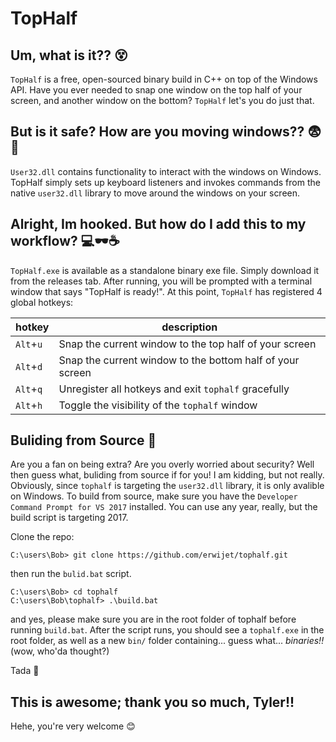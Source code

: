 # TopHalf

## Um, what is it?? 😵
`TopHalf` is a free, open-sourced binary build in C++ on top of the Windows API. Have you ever needed to snap one window on the top half of your screen, and another window on the bottom? `TopHalf` let's you do just that.

## But is it safe? How are you moving windows?? 😨👾
`User32.dll` contains functionality to interact with the windows on Windows. TopHalf simply sets up keyboard listeners and invokes commands from the native `user32.dll` library to move around the windows on your screen.

## Alright, Im hooked. But how do I add this to my workflow? 💻🕶☕
`TopHalf.exe` is available as a standalone binary exe file. Simply download it from the releases tab. After running, you will be prompted with a terminal window that says "TopHalf is ready!". At this point, `TopHalf` has registered 4 global hotkeys:

|hotkey|description|
|---|---|
|`Alt`+`u`|Snap the current window to the top half of your screen|
|`Alt`+`d`|Snap the current window to the bottom half of your screen|
|`Alt`+`q`|Unregister all hotkeys and exit `tophalf` gracefully|
|`Alt`+`h`|Toggle the visibility of the `tophalf` window|

## Buliding from Source 🔨

Are you a fan on being extra? Are you overly worried about security? Well then guess what, buliding from source if for you! I am kidding, but not really.
Obviously, since `tophalf` is targeting the `user32.dll` library, it is only avalible on Windows. To build from source, make sure you have the `Developer Command Prompt for VS 2017` installed. You can use any year, really, but the build script is targeting 2017.

Clone the repo:
```
C:\users\Bob> git clone https://github.com/erwijet/tophalf.git
```

then run the `bulid.bat` script.
```
C:\users\Bob> cd tophalf
C:\users\Bob\tophalf> .\build.bat
```

and yes, please make sure you are in the root folder of tophalf before running `build.bat`.
After the script runs, you should see a `tophalf.exe` in the root folder, as well as a new `bin/` folder containing... guess what... *binaries!!* (wow, who'da thought?)

Tada 🎉

## This is awesome; thank you so much, Tyler!!
Hehe, you're very welcome 😊
